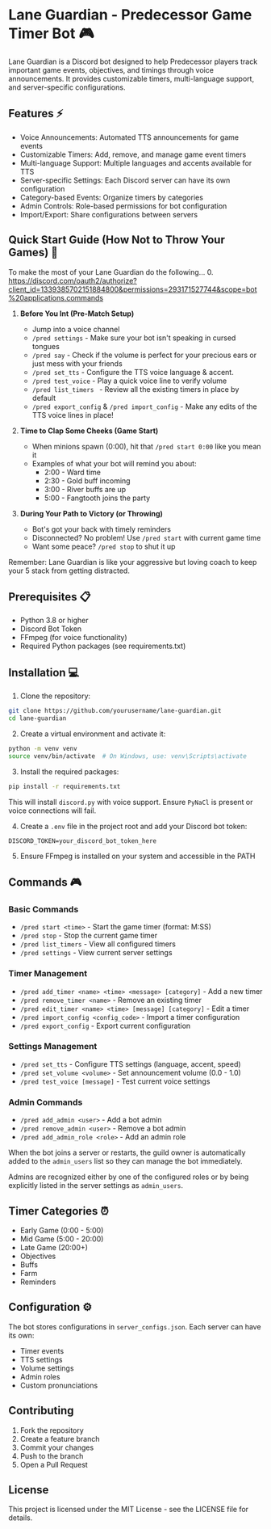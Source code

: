 # Lane Guardian - Predecessor Game Timer Bot 🎮

Lane Guardian is a Discord bot designed to help Predecessor players track important game events, objectives, and timings through voice announcements. It provides customizable timers, multi-language support, and server-specific configurations.

## Features ⚡

- Voice Announcements: Automated TTS announcements for game events
- Customizable Timers: Add, remove, and manage game event timers
- Multi-language Support: Multiple languages and accents available for TTS
- Server-specific Settings: Each Discord server can have its own configuration
- Category-based Events: Organize timers by categories
- Admin Controls: Role-based permissions for bot configuration
- Import/Export: Share configurations between servers

## Quick Start Guide (How Not to Throw Your Games) 🚀

To make the most of your Lane Guardian do the following...
0. https://discord.com/oauth2/authorize?client_id=1339385702151884800&permissions=293171527744&scope=bot%20applications.commands

1. **Before You Int (Pre-Match Setup)**
   - Jump into a voice channel
   - `/pred settings` - Make sure your bot isn't speaking in cursed tongues
   - `/pred say` - Check if the volume is perfect for your precious ears or just mess with your friends
   - `/pred set_tts` - Configure the TTS voice language & accent.
   - `/pred test_voice` - Play a quick voice line to verify volume
   - `/pred list_timers ` - Review all the existing timers in place by default
   - `/pred export_config` & `/pred import_config` - Make any edits of the TTS voice lines in place!

2. **Time to Clap Some Cheeks (Game Start)**
   - When minions spawn (0:00), hit that `/pred start 0:00` like you mean it
   - Examples of what your bot will remind you about:
     - 2:00 - Ward time
     - 2:30 - Gold buff incoming 
     - 3:00 - River buffs are up 
     - 5:00 - Fangtooth joins the party 

3. **During Your Path to Victory (or Throwing)**
   - Bot's got your back with timely reminders
   - Disconnected? No problem! Use `/pred start` with current game time
   - Want some peace? `/pred stop` to shut it up

Remember: Lane Guardian is like your aggressive but loving coach to keep your 5 stack from getting distracted.

## Prerequisites 📋

- Python 3.8 or higher
- Discord Bot Token
- FFmpeg (for voice functionality)
- Required Python packages (see requirements.txt)

## Installation 💻

1. Clone the repository:
```bash
git clone https://github.com/yourusername/lane-guardian.git
cd lane-guardian
```

2. Create a virtual environment and activate it:
```bash
python -m venv venv
source venv/bin/activate  # On Windows, use: venv\Scripts\activate
```

3. Install the required packages:
```bash
pip install -r requirements.txt
```
This will install `discord.py` with voice support. Ensure `PyNaCl` is present or voice connections will fail.

4. Create a `.env` file in the project root and add your Discord bot token:
```
DISCORD_TOKEN=your_discord_bot_token_here
```

5. Ensure FFmpeg is installed on your system and accessible in the PATH

## Commands 🎮

### Basic Commands
- `/pred start <time>` - Start the game timer (format: M:SS)
- `/pred stop` - Stop the current game timer
- `/pred list_timers` - View all configured timers
- `/pred settings` - View current server settings

### Timer Management
- `/pred add_timer <name> <time> <message> [category]` - Add a new timer
- `/pred remove_timer <name>` - Remove an existing timer
- `/pred edit_timer <name> <time> [message] [category]` - Edit a timer
- `/pred import_config <config_code>` - Import a timer configuration
- `/pred export_config` - Export current configuration

### Settings Management
- `/pred set_tts` - Configure TTS settings (language, accent, speed)
- `/pred set_volume <volume>` - Set announcement volume (0.0 - 1.0)
- `/pred test_voice [message]` - Test current voice settings

### Admin Commands
- `/pred add_admin <user>` - Add a bot admin
- `/pred remove_admin <user>` - Remove a bot admin
- `/pred add_admin_role <role>` - Add an admin role

When the bot joins a server or restarts, the guild owner is automatically added
to the `admin_users` list so they can manage the bot immediately.

Admins are recognized either by one of the configured roles or by being
explicitly listed in the server settings as `admin_users`.

## Timer Categories ⏰

- Early Game (0:00 - 5:00)
- Mid Game (5:00 - 20:00)
- Late Game (20:00+)
- Objectives
- Buffs
- Farm
- Reminders

## Configuration ⚙️

The bot stores configurations in `server_configs.json`. Each server can have its own:
- Timer events
- TTS settings
- Volume settings
- Admin roles
- Custom pronunciations

## Contributing

1. Fork the repository
2. Create a feature branch
3. Commit your changes
4. Push to the branch
5. Open a Pull Request

## License

This project is licensed under the MIT License - see the LICENSE file for details.
